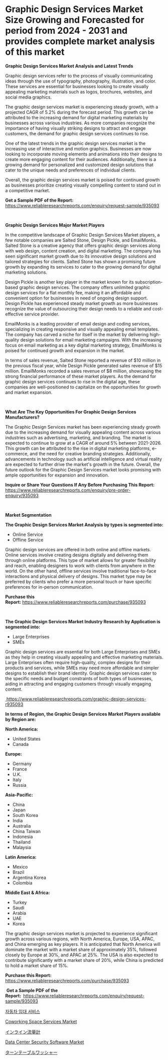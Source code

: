 <p><h1>Graphic Design Services Market Size Growing and Forecasted for period from 2024 - 2031 and provides complete market analysis of this market</h1></p><p><strong>Graphic Design Services Market Analysis and Latest Trends</strong></p>
<p><p>Graphic design services refer to the process of visually communicating ideas through the use of typography, photography, illustration, and color. These services are essential for businesses looking to create visually appealing marketing materials such as logos, brochures, websites, and social media graphics.</p><p>The graphic design services market is experiencing steady growth, with a projected CAGR of 5.2% during the forecast period. This growth can be attributed to the increasing demand for digital marketing materials by businesses across various industries. As more companies recognize the importance of having visually striking designs to attract and engage customers, the demand for graphic design services continues to rise.</p><p>One of the latest trends in the graphic design services market is the increasing use of interactive and motion graphics. Businesses are now looking to incorporate moving elements and animations into their designs to create more engaging content for their audiences. Additionally, there is a growing demand for personalized and customized design solutions that cater to the unique needs and preferences of individual clients.</p><p>Overall, the graphic design services market is poised for continued growth as businesses prioritize creating visually compelling content to stand out in a competitive market.</p></p>
<p><strong>Get a Sample PDF of the Report:&nbsp;</strong> <a href="https://www.reliableresearchreports.com/enquiry/request-sample/935093">https://www.reliableresearchreports.com/enquiry/request-sample/935093</a></p>
<p>&nbsp;</p>
<p><strong>Graphic Design Services Major Market Players</strong></p>
<p><p>In the competitive landscape of Graphic Design Services Market players, a few notable companies are Salted Stone, Design Pickle, and EmailMonks. Salted Stone is a creative agency that offers graphic design services along with web design, content creation, and digital marketing. The company has seen significant market growth due to its innovative design solutions and tailored strategies for clients. Salted Stone has shown a promising future growth by expanding its services to cater to the growing demand for digital marketing solutions.</p><p>Design Pickle is another key player in the market known for its subscription-based graphic design services. The company offers unlimited graphic design services for a flat monthly fee, making it an affordable and convenient option for businesses in need of ongoing design support. Design Pickle has experienced steady market growth as more businesses recognize the value of outsourcing their design needs to a reliable and cost-effective service provider.</p><p>EmailMonks is a leading provider of email design and coding services, specializing in creating responsive and visually appealing email templates. The company has carved a niche for itself in the market by delivering high-quality design solutions for email marketing campaigns. With the increasing focus on email marketing as a key digital marketing strategy, EmailMonks is poised for continued growth and expansion in the market.</p><p>In terms of sales revenue, Salted Stone reported a revenue of $10 million in the previous fiscal year, while Design Pickle generated sales revenue of $15 million. EmailMonks recorded a sales revenue of $8 million, showcasing the strong financial performance of these market players. As the demand for graphic design services continues to rise in the digital age, these companies are well-positioned to capitalize on the opportunities for growth and market expansion.</p></p>
<p>&nbsp;</p>
<p><strong>What Are The Key Opportunities For Graphic Design Services Manufacturers?</strong></p>
<p><p>The Graphic Design Services market has been experiencing steady growth due to the increasing demand for visually appealing content across various industries such as advertising, marketing, and branding. The market is expected to continue to grow at a CAGR of around 5% between 2021-2026. This growth can be attributed to the rise in digital marketing platforms, e-commerce, and the need for creative branding strategies. Additionally, advancements in technology such as artificial intelligence and virtual reality are expected to further drive the market's growth in the future. Overall, the future outlook for the Graphic Design Services market looks promising with ample opportunities for expansion and innovation.</p></p>
<p><strong>Inquire or Share Your Questions If Any Before Purchasing This Report:</strong> <a href="https://www.reliableresearchreports.com/enquiry/pre-order-enquiry/935093">https://www.reliableresearchreports.com/enquiry/pre-order-enquiry/935093</a></p>
<p>&nbsp;</p>
<p><strong>Market Segmentation</strong></p>
<p><strong>The Graphic Design Services Market Analysis by types is segmented into:</strong></p>
<p><ul><li>Online Service</li><li>Offline Service</li></ul></p>
<p><p>Graphic design services are offered in both online and offline markets. Online services involve creating designs digitally and delivering them through online platforms. This type of market allows for greater flexibility and reach, enabling designers to work with clients from anywhere in the world. On the other hand, offline services involve traditional face-to-face interactions and physical delivery of designs. This market type may be preferred by clients who prefer a more personal touch or have specific preferences for in-person communication.</p></p>
<p><strong>Purchase this Report:&nbsp;</strong><a href="https://www.reliableresearchreports.com/purchase/935093">https://www.reliableresearchreports.com/purchase/935093</a></p>
<p>&nbsp;</p>
<p><strong>The Graphic Design Services Market Industry Research by Application is segmented into:</strong></p>
<p><ul><li>Large Enterprises</li><li>SMEs</li></ul></p>
<p><p>Graphic design services are essential for both Large Enterprises and SMEs as they help in creating visually appealing and effective marketing materials. Large Enterprises often require high-quality, complex designs for their products and services, while SMEs may need more affordable and simpler designs to establish their brand identity. Graphic design services cater to the specific needs and budget constraints of both types of businesses, aiding in attracting and engaging customers through visually engaging content.</p></p>
<p><a href="https://www.reliableresearchreports.com/graphic-design-services-r935093">&nbsp;https://www.reliableresearchreports.com/graphic-design-services-r935093</a></p>
<p><strong>In terms of Region, the Graphic Design Services Market Players available by Region are:</strong></p>
<p>
    <p> <strong> North America: </strong>
        <ul>
            <li>United States</li>
            <li>Canada</li>
        </ul>
        </p> 
    <p> <strong> Europe: </strong>
        <ul>
            <li>Germany</li>
            <li>France</li>
            <li>U.K.</li>
            <li>Italy</li>
            <li>Russia</li>
        </ul>
        </p> 
    <p> <strong> Asia-Pacific: </strong>
        <ul>
            <li>China</li>
            <li>Japan</li>
            <li>South Korea</li>
            <li>India</li>
            <li>Australia</li>
            <li>China Taiwan</li>
            <li>Indonesia</li>
            <li>Thailand</li>
            <li>Malaysia</li>
        </ul>
        </p> 
    <p> <strong> Latin America: </strong>
        <ul>
            <li>Mexico</li>
            <li>Brazil</li>
            <li>Argentina Korea</li>
            <li>Colombia</li>
        </ul>
        </p> 
    <p> <strong> Middle East & Africa: </strong>
        <ul>
            <li>Turkey</li>
            <li>Saudi</li>
            <li>Arabia</li>
            <li>UAE</li>
            <li>Korea</li>
        </ul>
    </p>
    </p>
<p><p>The graphic design services market is projected to experience significant growth across various regions, with North America, Europe, USA, APAC, and China emerging as key players. It is anticipated that North America will dominate the market with a market share of approximately 35%, followed closely by Europe at 30%, and APAC at 25%. The USA is also expected to contribute significantly with a market share of 20%, while China is predicted to hold a market share of 15%.</p></p>
<p><strong>Purchase this Report: </strong><a href="https://www.reliableresearchreports.com/purchase/935093">https://www.reliableresearchreports.com/purchase/935093</a></p>
<p>&nbsp;<strong>Get a Sample PDF of the Report:&nbsp;&nbsp;</strong><a href="https://www.reliableresearchreports.com/enquiry/request-sample/935093">https://www.reliableresearchreports.com/enquiry/request-sample/935093</a></p>
<p><strong></strong></p>
<p><p><a href="https://medium.com/@antosuigrtley99783676/%EC%9E%90%EB%8F%99%EC%B0%A8-%EB%A6%AC%EC%8A%A4-%EC%84%9C%EB%B9%84%EC%8A%A4-%EC%8B%9C%EC%9E%A5-%EC%84%B1%EA%B3%B5%EC%A0%81%EC%9D%B8-%EB%B9%84%EC%A6%88%EB%8B%88%EC%8A%A4-%EC%A0%84%EB%9E%B5%EC%9D%98-%ED%95%B5%EC%8B%AC-%EC%9A%94%EC%86%8C-2031%EB%85%84%EA%B9%8C%EC%A7%80-%EC%98%88%EC%B8%A1-9a4c76ac9098">자동차 임대 서비스</a></p><p><a href="https://www.linkedin.com/pulse/coworking-space-services-market-size-outlook-forecast-bracc">Coworking Space Services Market</a></p><p><a href="https://medium.com/@amarart56456/%E3%82%A4%E3%83%B3%E3%83%A9%E3%82%A4%E3%83%B3%E3%83%95%E3%83%AD%E3%83%BC%E3%83%A1%E3%83%BC%E3%82%BF%E3%83%BC%E5%B8%82%E5%A0%B4%E5%88%86%E6%9E%90%E3%81%8A%E3%82%88%E3%81%B32024%E5%B9%B4%E3%81%8B%E3%82%892031%E5%B9%B4%E3%81%BE%E3%81%A7%E3%81%AE%E6%9C%9F%E9%96%93%E3%81%AB%E4%BA%88%E6%B8%AC%E3%81%95%E3%82%8C%E3%82%8B%E3%82%B5%E3%82%A4%E3%82%BA-cadb13a8147f">インライン流量計</a></p><p><a href="https://www.linkedin.com/pulse/decoding-data-center-security-software-market-metrics-share-krise?trackingId=0%2B1P6rS0YdO9ISw82J6gbA%3D%3D">Data Center Security Software Market</a></p><p><a href="https://medium.com/@elmorunolfsson2023/%E3%82%BF%E3%83%BC%E3%83%B3%E3%83%86%E3%83%BC%E3%83%96%E3%83%AB%E6%B4%97%E6%BF%AF%E6%A9%9F%E5%B8%82%E5%A0%B4%E3%81%AE%E5%88%86%E6%9E%90-%E3%82%B0%E3%83%AD%E3%83%BC%E3%83%90%E3%83%AB%E7%94%A3%E6%A5%AD%E3%81%AE%E8%A6%8B%E9%80%9A%E3%81%97%E3%81%A8%E4%BA%88%E6%B8%AC-2024%E5%B9%B4%E3%81%8B%E3%82%892031%E5%B9%B4-21edd85a8aca">ターンテーブルワッシャー</a></p></p>